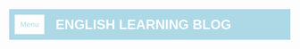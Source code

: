 <!DOCTYPE html>
<html lang="en">
<head>
    <meta charset="UTF-8">
    <meta name="viewport" content="width=device-width, initial-scale=1.0">
    <title>English Learning Blog</title>
    <style>
        body {
            margin: 0;
            font-family: Arial, sans-serif;
        }
        header {
            display: flex;
            align-items: center;
            background-color: lightblue;
            color: white;
            padding: 10px;
        }
        .menu-button {
            margin-right: 20px;
            padding: 10px;
            background-color: white;
            color: lightblue;
            border: none;
            cursor: pointer;
        }
        .menu-button:hover {
            background-color: #f0f0f0;
        }
        h1 {
            margin: 0;
            font-size: 24px;
        }
    </style>
</head>
<body>

<header>
    <button class="menu-button">Menu</button>
    <h1>ENGLISH LEARNING BLOG</h1>
</header>

</body>
</html>
